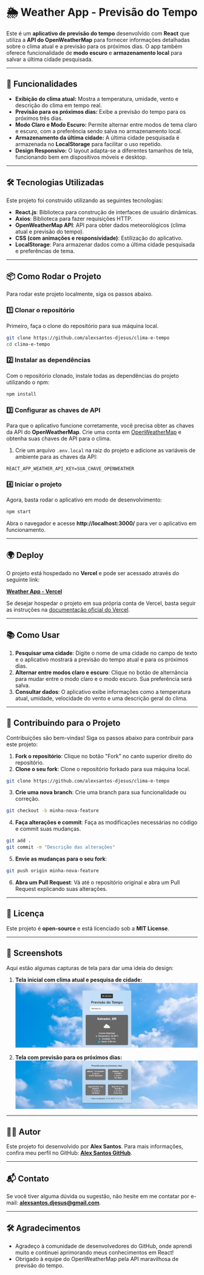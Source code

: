 # 🌦 Weather App - Previsão do Tempo

Este é um **aplicativo de previsão do tempo** desenvolvido com **React** que utiliza a **API do OpenWeatherMap** para fornecer informações detalhadas sobre o clima atual e a previsão para os próximos dias. O app também oferece funcionalidade de **modo escuro** e **armazenamento local** para salvar a última cidade pesquisada.

---

## 🚀 Funcionalidades

- **Exibição do clima atual:** Mostra a temperatura, umidade, vento e descrição do clima em tempo real.
- **Previsão para os próximos dias:** Exibe a previsão do tempo para os próximos três dias.
- **Modo Claro e Modo Escuro:** Permite alternar entre modos de tema claro e escuro, com a preferência sendo salva no armazenamento local.
- **Armazenamento da última cidade:** A última cidade pesquisada é armazenada no **LocalStorage** para facilitar o uso repetido.
- **Design Responsivo:** O layout adapta-se a diferentes tamanhos de tela, funcionando bem em dispositivos móveis e desktop.

---

## 🛠 Tecnologias Utilizadas

Este projeto foi construído utilizando as seguintes tecnologias:

- **React.js**: Biblioteca para construção de interfaces de usuário dinâmicas.
- **Axios**: Biblioteca para fazer requisições HTTP.
- **OpenWeatherMap API**: API para obter dados meteorológicos (clima atual e previsão do tempo).
- **CSS (com animações e responsividade)**: Estilização do aplicativo.
- **LocalStorage**: Para armazenar dados como a última cidade pesquisada e preferências de tema.

---

## 📦 Como Rodar o Projeto

Para rodar este projeto localmente, siga os passos abaixo.

### 1️⃣ Clonar o repositório
Primeiro, faça o clone do repositório para sua máquina local.

```bash
git clone https://github.com/alexsantos-djesus/clima-e-tempo
cd clima-e-tempo
```

### 2️⃣ Instalar as dependências
Com o repositório clonado, instale todas as dependências do projeto utilizando o npm:

```bash
npm install
```

### 3️⃣ Configurar as chaves de API
Para que o aplicativo funcione corretamente, você precisa obter as chaves da API do **OpenWeatherMap**. Crie uma conta em [OpenWeatherMap](https://openweathermap.org/api) e obtenha suas chaves de API para o clima.

1. Crie um arquivo `.env.local` na raiz do projeto e adicione as variáveis de ambiente para as chaves da API:

```env
REACT_APP_WEATHER_API_KEY=SUA_CHAVE_OPENWEATHER
```

### 4️⃣ Iniciar o projeto
Agora, basta rodar o aplicativo em modo de desenvolvimento:

```bash
npm start
```

Abra o navegador e acesse **http://localhost:3000/** para ver o aplicativo em funcionamento.

---

## 🌍 Deploy

O projeto está hospedado no **Vercel** e pode ser acessado através do seguinte link:

[**Weather App - Vercel**](https://vercel.com/alex-santos-projects-2fab6ac4/weather-app)

Se desejar hospedar o projeto em sua própria conta de Vercel, basta seguir as instruções na [documentação oficial do Vercel](https://vercel.com/docs).

---

## 📚 Como Usar

1. **Pesquisar uma cidade**: Digite o nome de uma cidade no campo de texto e o aplicativo mostrará a previsão do tempo atual e para os próximos dias.
2. **Alternar entre modos claro e escuro**: Clique no botão de alternância para mudar entre o modo claro e o modo escuro. Sua preferência será salva.
3. **Consultar dados**: O aplicativo exibe informações como a temperatura atual, umidade, velocidade do vento e uma descrição geral do clima.

---

## 🔧 Contribuindo para o Projeto

Contribuições são bem-vindas! Siga os passos abaixo para contribuir para este projeto:

1. **Fork o repositório**: Clique no botão "Fork" no canto superior direito do repositório.
2. **Clone o seu fork**: Clone o repositório forkado para sua máquina local.

```bash
git clone https://github.com/alexsantos-djesus/clima-e-tempo
```

3. **Crie uma nova branch**: Crie uma branch para sua funcionalidade ou correção.

```bash
git checkout -b minha-nova-feature
```

4. **Faça alterações e commit**: Faça as modificações necessárias no código e commit suas mudanças.

```bash
git add .
git commit -m "Descrição das alterações"
```

5. **Envie as mudanças para o seu fork**:

```bash
git push origin minha-nova-feature
```

6. **Abra um Pull Request**: Vá até o repositório original e abra um Pull Request explicando suas alterações.

---

## 📜 Licença

Este projeto é **open-source** e está licenciado sob a **MIT License**.

---

## 🎨 Screenshots

Aqui estão algumas capturas de tela para dar uma ideia do design:

1. **Tela inicial com clima atual e pesquisa de cidade:**
![alt text](image.png)

2. **Tela com previsão para os próximos dias:**
![alt text](image-1.png)

---

## 👨‍💻 Autor

Este projeto foi desenvolvido por **Alex Santos**. Para mais informações, confira meu perfil no GitHub: [**Alex Santos GitHub**](https://github.com/alexsantos-djesus).

---

## 📬 Contato

Se você tiver alguma dúvida ou sugestão, não hesite em me contatar por e-mail: **alexsantos.djesus@gmail.com**.

---

## 🛠 Agradecimentos

- Agradeço à comunidade de desenvolvedores do GitHub, onde aprendi muito e continuei aprimorando meus conhecimentos em React!
- Obrigado à equipe do OpenWeatherMap pela API maravilhosa de previsão do tempo.
